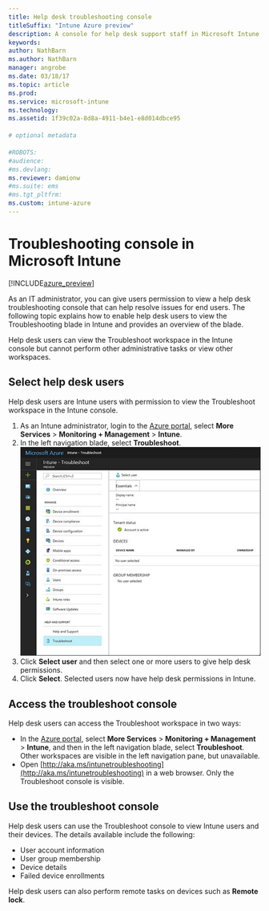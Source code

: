 ```yaml
---
title: Help desk troubleshooting console
titleSuffix: "Intune Azure preview"
description: A console for help desk support staff in Microsoft Intune
keywords:
author: NathBarn
ms.author: NathBarn
manager: angrobe
ms.date: 03/18/17
ms.topic: article
ms.prod:
ms.service: microsoft-intune
ms.technology:
ms.assetid: 1f39c02a-8d8a-4911-b4e1-e8d014dbce95

# optional metadata

#ROBOTS:
#audience:
#ms.devlang:
ms.reviewer: damionw
#ms.suite: ems
#ms.tgt_pltfrm:
ms.custom: intune-azure
---
```

# Troubleshooting console in Microsoft Intune

[!INCLUDE[azure_preview](../includes/azure_preview.md)]

As an IT administrator, you can give users permission to view a help desk troubleshooting console that can help resolve issues for end users. The following topic explains how to enable help desk users to view the Troubleshooting blade in Intune and provides an overview of the blade.

Help desk users can view the Troubleshoot workspace in the Intune console but cannot perform other administrative tasks or view other workspaces.

## Select help desk users

Help desk users are Intune users with permission to view the Troubleshoot workspace in the Intune console.

1. As an Intune administrator, login to the [Azure portal](https:portal.azure.com), select **More Services** > **Monitoring + Management** > **Intune**.
2. In the left navigation blade, select **Troubleshoot**.
![Screenshot of the Intune Troubleshoot workspace with Select User link](media/help-desk-user.png)
3. Click **Select user** and then select one or more users to give help desk permissions.
4. Click **Select**. Selected users now have help desk permissions in Intune.

## Access the troubleshoot console

Help desk users can access the Troubleshoot workspace in two ways:
- In the [Azure portal](https:portal.azure.com), select **More Services** > **Monitoring + Management** > **Intune**, and then in the left navigation blade, select **Troubleshoot**. Other workspaces are visible in the left navigation pane, but unavailable.
- Open [http://aka.ms/intunetroubleshooting](http://aka.ms/intunetroubleshooting) in a web browser. Only the Troubleshoot console is visible.

## Use the troubleshoot console

Help desk users can use the Troubleshoot console to view Intune users and their devices. The details available include the following:
- User account information
- User group membership
- Device details
- Failed device enrollments

Help desk users can also perform remote tasks on devices such as **Remote lock**.
